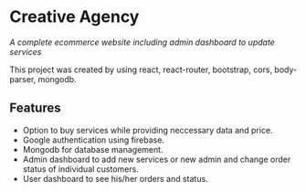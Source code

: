 # Creative Agency
*A complete ecommerce website including admin dashboard to update services*

This project was created by using react, react-router, bootstrap, cors, body-parser, mongodb.

## Features
- Option to buy services while providing neccessary data and price.
- Google authentication using firebase.
- Mongodb for database management.
- Admin dashboard to add new services or new admin and change order status of individual customers.
- User dashboard to see his/her orders and status.
